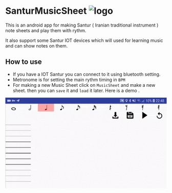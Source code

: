# SanturMusicSheet ![logo](http://198.143.182.134/Temp/icon.png)

This is an android app for making Santur ( Iranian traditional instrument ) note sheets and play them with rythm. 

It also support some Santur IOT devices which will used for learning music and can show notes on them.


## How to use 
* If you have a IOT Santur you can connect to it using bluetooth setting.
* Metronome is for setting the main rythm timing in `BPM`
* For making a new Music Sheet click on `MusicSheet` and make a new sheet. then you can `save` it and `load` it later. Here is a demo .


![MusicComposer](https://github.com/gsoosk/SanturMusicSheet/blob/master/demo.gif)


